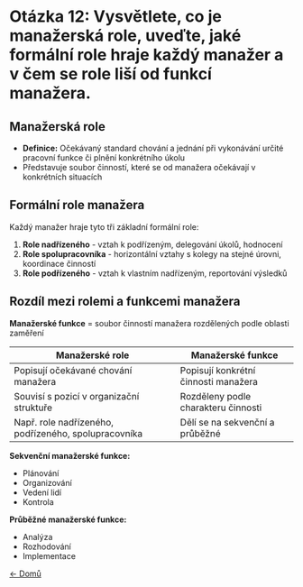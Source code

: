 # Otázka 12: Vysvětlete, co je manažerská role, uveďte, jaké formální role hraje každý manažer a v čem se role liší od funkcí manažera.

## Manažerská role

- **Definice:** Očekávaný standard chování a jednání při vykonávání určité pracovní funkce či plnění konkrétního úkolu
- Představuje soubor činností, které se od manažera očekávají v konkrétních situacích

## Formální role manažera

Každý manažer hraje tyto tři základní formální role:
1. **Role nadřízeného** - vztah k podřízeným, delegování úkolů, hodnocení
2. **Role spolupracovníka** - horizontální vztahy s kolegy na stejné úrovni, koordinace činností
3. **Role podřízeného** - vztah k vlastním nadřízeným, reportování výsledků

## Rozdíl mezi rolemi a funkcemi manažera

**Manažerské funkce** = soubor činností manažera rozdělených podle oblasti zaměření

| Manažerské role | Manažerské funkce |
|-----------------|-------------------|
| Popisují očekávané chování manažera | Popisují konkrétní činnosti manažera |
| Souvisí s pozicí v organizační struktuře | Rozděleny podle charakteru činnosti |
| Např. role nadřízeného, podřízeného, spolupracovníka | Dělí se na sekvenční a průběžné |

**Sekvenční manažerské funkce:**
- Plánování
- Organizování
- Vedení lidí
- Kontrola

**Průběžné manažerské funkce:**
- Analýza
- Rozhodování
- Implementace

[<- Domů](../../README.md)